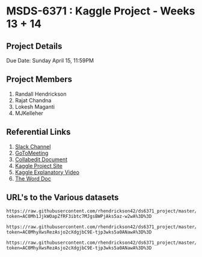 # MSDS-6371 : Kaggle Project - Weeks 13 + 14

## Project Details
Due Date: Sunday April 15, 11:59PM

## Project Members
1. Randall Hendrickson
1. Rajat Chandna
1. Lokesh Maganti
1. MJKelleher

## Referential Links
1. [Slack Channel](https://msdssmu-collaboration.slack.com/messages/CA0P53HNE/)
1. [GoToMeeting](https://app.gotomeeting.com/?meetingId=336080109)
1. [Collabedit Document](http://collabedit.com/7f8hc)
1. [Kaggle Project Site](https://www.kaggle.com/c/house-prices-advanced-regression-techniques)
1. [Kaggle Explanatory Video](https://www.youtube.com/watch?v=0QJtczDPxZQ)
1. [The Word Doc](https://github.com/rhendrickson42/ds6371_project/blob/master/docs/MSDS6371ProjectDescription.docx?raw=true)

## URL's to the Various datasets
```
https://raw.githubusercontent.com/rhendrickson42/ds6371_project/master/data/kaggle/train.csv?token=AC0Mh1JjkWOapZfRF3ibtc7MJgsBWPjAks5az-w2wA%3D%3D

https://raw.githubusercontent.com/rhendrickson42/ds6371_project/master/data/clean/qoi1.csv?token=AC0MhyXwsRezAsjo2cXdgjbC9E-tjp3wks5a0ANawA%3D%3D

https://raw.githubusercontent.com/rhendrickson42/ds6371_project/master/data/clean/cleantrain.csv?token=AC0MhyXwsRezAsjo2cXdgjbC9E-tjp3wks5a0ANawA%3D%3D
```
